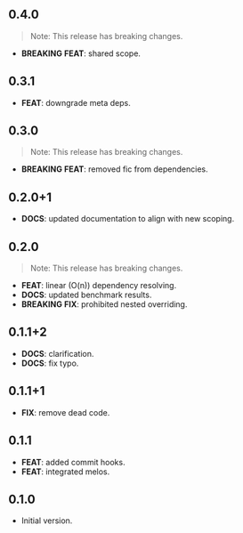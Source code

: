 ## 0.4.0

> Note: This release has breaking changes.

 - **BREAKING** **FEAT**: shared scope.

## 0.3.1

 - **FEAT**: downgrade meta deps.

## 0.3.0

> Note: This release has breaking changes.

 - **BREAKING** **FEAT**: removed fic from dependencies.

## 0.2.0+1

 - **DOCS**: updated documentation to align with new scoping.

## 0.2.0

> Note: This release has breaking changes.

 - **FEAT**: linear (O(n)) dependency resolving.
 - **DOCS**: updated benchmark results.
 - **BREAKING** **FIX**: prohibited nested overriding.

## 0.1.1+2

 - **DOCS**: clarification.
 - **DOCS**: fix typo.

## 0.1.1+1

 - **FIX**: remove dead code.

## 0.1.1

 - **FEAT**: added commit hooks.
 - **FEAT**: integrated melos.

## 0.1.0

- Initial version.
